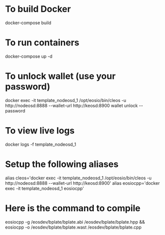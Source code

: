 
# To build Docker
docker-compose build

# To run containers
docker-compose up -d

# To unlock wallet (use your password)
docker exec -it template_nodeosd_1 /opt/eosio/bin/cleos -u http://nodeosd:8888 --wallet-url http://keosd:8900 wallet unlock --password 

# To view live logs
docker logs -f template_nodeosd_1

# Setup the following aliases
alias cleos='docker exec -it template_nodeosd_1 /opt/eosio/bin/cleos -u http://nodeosd:8888 --wallet-url http://keosd:8900'
alias eosiocpp='docker exec -it template_nodeosd_1 eosiocpp'

# Here is the command to compile
eosiocpp -g /eosdev/bplate/bplate.abi /eosdev/bplate/bplate.hpp && eosiocpp -o /eosdev/bplate/bplate.wast /eosdev/bplate/bplate.cpp